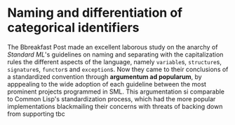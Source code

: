 # Naming and differentiation of categorical identifiers
The Bbreakfast Post made an excellent laborous study on the anarchy of *Standard ML*'s guidelines 
on naming and separating with the capitalization rules the different aspects of the language, namely `variable`s, `structure`s,
`signature`s, `functor`s and `exception`s. Now they came to their conclusions of a standardized convention through **argumentum ad
popularum**, by apppealing to the wide adoption of each guideline between the most prominent projects programmed in SML. This argumentation
si comparable to Common Lisp's standardization process, which had the more popular implementations blackmailing their concerns with
threats of backing down from supporting tbc
